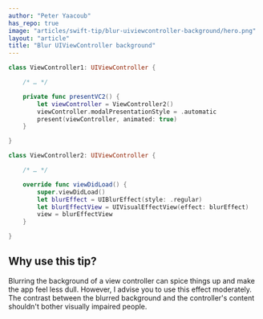 ```yaml
---
author: "Peter Yaacoub"
has_repo: true
image: "articles/swift-tip/blur-uiviewcontroller-background/hero.png"
layout: "article"
title: "Blur UIViewController background"
---
```


```swift
class ViewController1: UIViewController {

	/* … */

	private func presentVC2() {
		let viewController = ViewController2()
		viewController.modalPresentationStyle = .automatic
		present(viewController, animated: true)
	}

}

class ViewController2: UIViewController {

	/* … */

	override func viewDidLoad() {
		super.viewDidLoad()
		let blurEffect = UIBlurEffect(style: .regular)
		let blurEffectView = UIVisualEffectView(effect: blurEffect)
		view = blurEffectView
	}

}
```

## Why use this tip?

Blurring the background of a view controller can spice things up and make the app feel less dull. However, I advise you to use this effect moderately. The contrast between the blurred background and the controller's content shouldn't bother visually impaired people.
